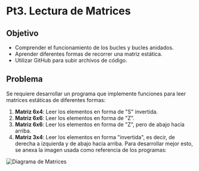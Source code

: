 # Pt3. Lectura de Matrices

## Objetivo

- Comprender el funcionamiento de los bucles y bucles anidados.
- Aprender diferentes formas de recorrer una matriz estática.
- Utilizar GitHub para subir archivos de código.

## Problema

Se requiere desarrollar un programa que implemente funciones para leer matrices estáticas de diferentes formas:

1. **Matriz 6x4**: Leer los elementos en forma de "S" invertida.
2. **Matriz 6x6**: Leer los elementos en forma de "Z".
3. **Matriz 6x6**: Leer los elementos en forma de "Z", pero de abajo hacia arriba.
4. **Matriz 3x4**: Leer los elementos en forma "invertida", es decir, de derecha a izquierda y de abajo hacia arriba.
Para desarrollar mejor esto, se anexa la imagen usada como referencia de los programas:

![Diagrama de Matrices]([https://drive.google.com/uc?export=view&id=1t6cKf2ngwUIu9Q_cbq6vQ8FogemFOwZZ](https://photos.fife.usercontent.google.com/pw/AP1GczMi6Q5HhGQyjOCtIBbV1z7D4gUsErliF-d2ze8I3jNxQPbHrHrtmYM=w933-h890-s-no-gm?authuser=1))
